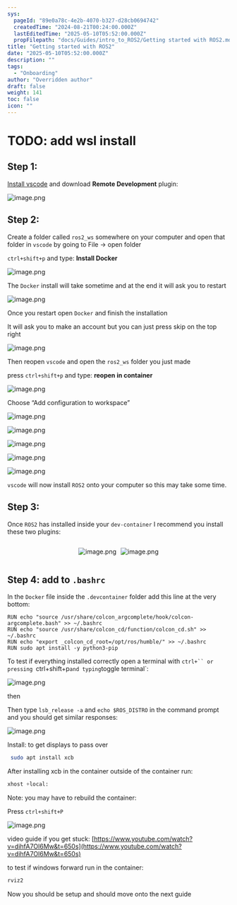 ```yaml
---
sys:
  pageId: "89e0a78c-4e2b-4070-b327-d28cb0694742"
  createdTime: "2024-08-21T00:24:00.000Z"
  lastEditedTime: "2025-05-10T05:52:00.000Z"
  propFilepath: "docs/Guides/intro_to_ROS2/Getting started with ROS2.md"
title: "Getting started with ROS2"
date: "2025-05-10T05:52:00.000Z"
description: ""
tags:
  - "Onboarding"
author: "Overridden author"
draft: false
weight: 141
toc: false
icon: ""
---
```


# TODO: add wsl install

## Step 1:

[Install vscode](https://code.visualstudio.com/download) and download **Remote Development** plugin:

![image.png](https://prod-files-secure.s3.us-west-2.amazonaws.com/d518164a-d88e-44d1-a4ee-3adb3bd8bce0/efb52993-1881-4a40-b95e-6f020334f022/image.png?X-Amz-Algorithm=AWS4-HMAC-SHA256&X-Amz-Content-Sha256=UNSIGNED-PAYLOAD&X-Amz-Credential=ASIAZI2LB466S2HO5PCZ%2F20250714%2Fus-west-2%2Fs3%2Faws4_request&X-Amz-Date=20250714T025330Z&X-Amz-Expires=3600&X-Amz-Security-Token=IQoJb3JpZ2luX2VjEAoaCXVzLXdlc3QtMiJGMEQCIGJMUgX33mk8dqy6rKf7eK5A%2FXV17nB9Nj3hhnJJCI5NAiA0yOqvcUHheuj6y7HDir8yaYRbIWPFw5%2FmUKdL1QU3Nir%2FAwgjEAAaDDYzNzQyMzE4MzgwNSIM0lqwiqNv63HqDWgMKtwDrgmqOHP3N42kU5fPKeiGB%2FqoidqwK1Tl953LG24HnPthvVpM4YSxggamHnIUWVZ9cVXtOhBNlRpSxYs4HzBh5M5BjmBDNZE1rkC0OEUCpBVYs%2BSPYtrBRE2jkO5MEhL6a7yBIOeKD37pLEirOQsytR%2BB3rc5oz2nKc%2BKffDDg4pS%2FZf3lxqryhvHdinOw4H%2FTK0PTi%2BlMc3Z28VxMeXE8s5FQO0073w4MbdkKqvxJ%2F%2Bhipq5QKX2AxfldgWn2h5TCjYX8JiGlTd7IzePNfZVxosuUG6WX09GYr1csNn%2B2wMiyZkBAu1uytNQGk28KXX81uS5Di9weqlkvK53wf08Dd6jusK332mNAwdpAmtMr5BZTzBTn5bvMXSqqebsKceMxjFGHx7E5qW08g11HKzEdGsK4MqpBEOkODeecPCd7DHn08UjnJJRQP4T21RFhaQrpUvmzfATPfeDb4Sl2gpFmioMTFWEvk5XOKGrrXFLL%2B0DkK5mFb5EYoc3L4SqNpPGkvOqmwPnGcCqc%2BA35lhUCJDTqMeXFsa54yxJbWo7ylUgVr1IbTJSvI2g5iSpp3gwjC1DglyL5kb3Oir1tpjILrn2Z%2FxqSHf5wj2Eb1%2FMtiNfy2w6C5sFiGoMdJQwm83RwwY6pgE5aWJKvdVufrCexM%2FD8KOg9DDcZPyN%2B68CLUrelM7ikimXx7RGLLQPlbahaX1IUXikASNBfUfcM2OmwhID7spb6HBs3idHaxDzmp%2Fn6ApO6yKR0K9JZ%2F77m4hz24T%2FqQjp%2BLf%2BbVnI0eO5EnFj4RfTEtrV9vw1WB4M%2FvsISID0x9574%2FLe5RhweEr3OVfQ65rsWxd3rxnZ9h8e8QgqOFcwU9D%2BhdDR&X-Amz-Signature=44a1ecf905eb86f7a8ebf7c300f3038fb6de210ee5cc135bf0fa5adf90081f75&X-Amz-SignedHeaders=host&x-amz-checksum-mode=ENABLED&x-id=GetObject)

## Step 2:

Create a folder called `ros2_ws` somewhere on your computer and open that folder in `vscode` by going to File → open folder 

`ctrl+shift+p` and type: **Install Docker**

![image.png](https://prod-files-secure.s3.us-west-2.amazonaws.com/d518164a-d88e-44d1-a4ee-3adb3bd8bce0/2269dc0e-1cd5-47ff-bceb-c04ad9b2eab0/image.png?X-Amz-Algorithm=AWS4-HMAC-SHA256&X-Amz-Content-Sha256=UNSIGNED-PAYLOAD&X-Amz-Credential=ASIAZI2LB466S2HO5PCZ%2F20250714%2Fus-west-2%2Fs3%2Faws4_request&X-Amz-Date=20250714T025330Z&X-Amz-Expires=3600&X-Amz-Security-Token=IQoJb3JpZ2luX2VjEAoaCXVzLXdlc3QtMiJGMEQCIGJMUgX33mk8dqy6rKf7eK5A%2FXV17nB9Nj3hhnJJCI5NAiA0yOqvcUHheuj6y7HDir8yaYRbIWPFw5%2FmUKdL1QU3Nir%2FAwgjEAAaDDYzNzQyMzE4MzgwNSIM0lqwiqNv63HqDWgMKtwDrgmqOHP3N42kU5fPKeiGB%2FqoidqwK1Tl953LG24HnPthvVpM4YSxggamHnIUWVZ9cVXtOhBNlRpSxYs4HzBh5M5BjmBDNZE1rkC0OEUCpBVYs%2BSPYtrBRE2jkO5MEhL6a7yBIOeKD37pLEirOQsytR%2BB3rc5oz2nKc%2BKffDDg4pS%2FZf3lxqryhvHdinOw4H%2FTK0PTi%2BlMc3Z28VxMeXE8s5FQO0073w4MbdkKqvxJ%2F%2Bhipq5QKX2AxfldgWn2h5TCjYX8JiGlTd7IzePNfZVxosuUG6WX09GYr1csNn%2B2wMiyZkBAu1uytNQGk28KXX81uS5Di9weqlkvK53wf08Dd6jusK332mNAwdpAmtMr5BZTzBTn5bvMXSqqebsKceMxjFGHx7E5qW08g11HKzEdGsK4MqpBEOkODeecPCd7DHn08UjnJJRQP4T21RFhaQrpUvmzfATPfeDb4Sl2gpFmioMTFWEvk5XOKGrrXFLL%2B0DkK5mFb5EYoc3L4SqNpPGkvOqmwPnGcCqc%2BA35lhUCJDTqMeXFsa54yxJbWo7ylUgVr1IbTJSvI2g5iSpp3gwjC1DglyL5kb3Oir1tpjILrn2Z%2FxqSHf5wj2Eb1%2FMtiNfy2w6C5sFiGoMdJQwm83RwwY6pgE5aWJKvdVufrCexM%2FD8KOg9DDcZPyN%2B68CLUrelM7ikimXx7RGLLQPlbahaX1IUXikASNBfUfcM2OmwhID7spb6HBs3idHaxDzmp%2Fn6ApO6yKR0K9JZ%2F77m4hz24T%2FqQjp%2BLf%2BbVnI0eO5EnFj4RfTEtrV9vw1WB4M%2FvsISID0x9574%2FLe5RhweEr3OVfQ65rsWxd3rxnZ9h8e8QgqOFcwU9D%2BhdDR&X-Amz-Signature=06594ff21e42b28e9aba08797ce8d2c81f671274bcff4250a0a4d2f1c3086c36&X-Amz-SignedHeaders=host&x-amz-checksum-mode=ENABLED&x-id=GetObject)

The `Docker` install will take sometime and at the end it will ask you to restart

![image.png](https://prod-files-secure.s3.us-west-2.amazonaws.com/d518164a-d88e-44d1-a4ee-3adb3bd8bce0/ed233f78-be33-4b1f-b89c-9c346c0e961e/image.png?X-Amz-Algorithm=AWS4-HMAC-SHA256&X-Amz-Content-Sha256=UNSIGNED-PAYLOAD&X-Amz-Credential=ASIAZI2LB466S2HO5PCZ%2F20250714%2Fus-west-2%2Fs3%2Faws4_request&X-Amz-Date=20250714T025330Z&X-Amz-Expires=3600&X-Amz-Security-Token=IQoJb3JpZ2luX2VjEAoaCXVzLXdlc3QtMiJGMEQCIGJMUgX33mk8dqy6rKf7eK5A%2FXV17nB9Nj3hhnJJCI5NAiA0yOqvcUHheuj6y7HDir8yaYRbIWPFw5%2FmUKdL1QU3Nir%2FAwgjEAAaDDYzNzQyMzE4MzgwNSIM0lqwiqNv63HqDWgMKtwDrgmqOHP3N42kU5fPKeiGB%2FqoidqwK1Tl953LG24HnPthvVpM4YSxggamHnIUWVZ9cVXtOhBNlRpSxYs4HzBh5M5BjmBDNZE1rkC0OEUCpBVYs%2BSPYtrBRE2jkO5MEhL6a7yBIOeKD37pLEirOQsytR%2BB3rc5oz2nKc%2BKffDDg4pS%2FZf3lxqryhvHdinOw4H%2FTK0PTi%2BlMc3Z28VxMeXE8s5FQO0073w4MbdkKqvxJ%2F%2Bhipq5QKX2AxfldgWn2h5TCjYX8JiGlTd7IzePNfZVxosuUG6WX09GYr1csNn%2B2wMiyZkBAu1uytNQGk28KXX81uS5Di9weqlkvK53wf08Dd6jusK332mNAwdpAmtMr5BZTzBTn5bvMXSqqebsKceMxjFGHx7E5qW08g11HKzEdGsK4MqpBEOkODeecPCd7DHn08UjnJJRQP4T21RFhaQrpUvmzfATPfeDb4Sl2gpFmioMTFWEvk5XOKGrrXFLL%2B0DkK5mFb5EYoc3L4SqNpPGkvOqmwPnGcCqc%2BA35lhUCJDTqMeXFsa54yxJbWo7ylUgVr1IbTJSvI2g5iSpp3gwjC1DglyL5kb3Oir1tpjILrn2Z%2FxqSHf5wj2Eb1%2FMtiNfy2w6C5sFiGoMdJQwm83RwwY6pgE5aWJKvdVufrCexM%2FD8KOg9DDcZPyN%2B68CLUrelM7ikimXx7RGLLQPlbahaX1IUXikASNBfUfcM2OmwhID7spb6HBs3idHaxDzmp%2Fn6ApO6yKR0K9JZ%2F77m4hz24T%2FqQjp%2BLf%2BbVnI0eO5EnFj4RfTEtrV9vw1WB4M%2FvsISID0x9574%2FLe5RhweEr3OVfQ65rsWxd3rxnZ9h8e8QgqOFcwU9D%2BhdDR&X-Amz-Signature=5bc051efcc48c3bde0526461af058340f3db8831e488c2407514d90b043a9450&X-Amz-SignedHeaders=host&x-amz-checksum-mode=ENABLED&x-id=GetObject)

Once you restart open `Docker` and finish the installation

It will ask you to make an account but you can just press skip on the top right

![image.png](https://prod-files-secure.s3.us-west-2.amazonaws.com/d518164a-d88e-44d1-a4ee-3adb3bd8bce0/21010ad9-1659-4fd9-9f59-9932a09b2a3d/image.png?X-Amz-Algorithm=AWS4-HMAC-SHA256&X-Amz-Content-Sha256=UNSIGNED-PAYLOAD&X-Amz-Credential=ASIAZI2LB466S2HO5PCZ%2F20250714%2Fus-west-2%2Fs3%2Faws4_request&X-Amz-Date=20250714T025330Z&X-Amz-Expires=3600&X-Amz-Security-Token=IQoJb3JpZ2luX2VjEAoaCXVzLXdlc3QtMiJGMEQCIGJMUgX33mk8dqy6rKf7eK5A%2FXV17nB9Nj3hhnJJCI5NAiA0yOqvcUHheuj6y7HDir8yaYRbIWPFw5%2FmUKdL1QU3Nir%2FAwgjEAAaDDYzNzQyMzE4MzgwNSIM0lqwiqNv63HqDWgMKtwDrgmqOHP3N42kU5fPKeiGB%2FqoidqwK1Tl953LG24HnPthvVpM4YSxggamHnIUWVZ9cVXtOhBNlRpSxYs4HzBh5M5BjmBDNZE1rkC0OEUCpBVYs%2BSPYtrBRE2jkO5MEhL6a7yBIOeKD37pLEirOQsytR%2BB3rc5oz2nKc%2BKffDDg4pS%2FZf3lxqryhvHdinOw4H%2FTK0PTi%2BlMc3Z28VxMeXE8s5FQO0073w4MbdkKqvxJ%2F%2Bhipq5QKX2AxfldgWn2h5TCjYX8JiGlTd7IzePNfZVxosuUG6WX09GYr1csNn%2B2wMiyZkBAu1uytNQGk28KXX81uS5Di9weqlkvK53wf08Dd6jusK332mNAwdpAmtMr5BZTzBTn5bvMXSqqebsKceMxjFGHx7E5qW08g11HKzEdGsK4MqpBEOkODeecPCd7DHn08UjnJJRQP4T21RFhaQrpUvmzfATPfeDb4Sl2gpFmioMTFWEvk5XOKGrrXFLL%2B0DkK5mFb5EYoc3L4SqNpPGkvOqmwPnGcCqc%2BA35lhUCJDTqMeXFsa54yxJbWo7ylUgVr1IbTJSvI2g5iSpp3gwjC1DglyL5kb3Oir1tpjILrn2Z%2FxqSHf5wj2Eb1%2FMtiNfy2w6C5sFiGoMdJQwm83RwwY6pgE5aWJKvdVufrCexM%2FD8KOg9DDcZPyN%2B68CLUrelM7ikimXx7RGLLQPlbahaX1IUXikASNBfUfcM2OmwhID7spb6HBs3idHaxDzmp%2Fn6ApO6yKR0K9JZ%2F77m4hz24T%2FqQjp%2BLf%2BbVnI0eO5EnFj4RfTEtrV9vw1WB4M%2FvsISID0x9574%2FLe5RhweEr3OVfQ65rsWxd3rxnZ9h8e8QgqOFcwU9D%2BhdDR&X-Amz-Signature=7859f262033e7acb76e4c9d5586e28e9664f05b52b11f709011c32094226846b&X-Amz-SignedHeaders=host&x-amz-checksum-mode=ENABLED&x-id=GetObject)

Then reopen `vscode` and open the `ros2_ws` folder you just made

press `ctrl+shift+p` and type: **reopen in container**

![image.png](https://prod-files-secure.s3.us-west-2.amazonaws.com/d518164a-d88e-44d1-a4ee-3adb3bd8bce0/4e93b8c2-41ad-488c-8095-c74205196118/image.png?X-Amz-Algorithm=AWS4-HMAC-SHA256&X-Amz-Content-Sha256=UNSIGNED-PAYLOAD&X-Amz-Credential=ASIAZI2LB466S2HO5PCZ%2F20250714%2Fus-west-2%2Fs3%2Faws4_request&X-Amz-Date=20250714T025330Z&X-Amz-Expires=3600&X-Amz-Security-Token=IQoJb3JpZ2luX2VjEAoaCXVzLXdlc3QtMiJGMEQCIGJMUgX33mk8dqy6rKf7eK5A%2FXV17nB9Nj3hhnJJCI5NAiA0yOqvcUHheuj6y7HDir8yaYRbIWPFw5%2FmUKdL1QU3Nir%2FAwgjEAAaDDYzNzQyMzE4MzgwNSIM0lqwiqNv63HqDWgMKtwDrgmqOHP3N42kU5fPKeiGB%2FqoidqwK1Tl953LG24HnPthvVpM4YSxggamHnIUWVZ9cVXtOhBNlRpSxYs4HzBh5M5BjmBDNZE1rkC0OEUCpBVYs%2BSPYtrBRE2jkO5MEhL6a7yBIOeKD37pLEirOQsytR%2BB3rc5oz2nKc%2BKffDDg4pS%2FZf3lxqryhvHdinOw4H%2FTK0PTi%2BlMc3Z28VxMeXE8s5FQO0073w4MbdkKqvxJ%2F%2Bhipq5QKX2AxfldgWn2h5TCjYX8JiGlTd7IzePNfZVxosuUG6WX09GYr1csNn%2B2wMiyZkBAu1uytNQGk28KXX81uS5Di9weqlkvK53wf08Dd6jusK332mNAwdpAmtMr5BZTzBTn5bvMXSqqebsKceMxjFGHx7E5qW08g11HKzEdGsK4MqpBEOkODeecPCd7DHn08UjnJJRQP4T21RFhaQrpUvmzfATPfeDb4Sl2gpFmioMTFWEvk5XOKGrrXFLL%2B0DkK5mFb5EYoc3L4SqNpPGkvOqmwPnGcCqc%2BA35lhUCJDTqMeXFsa54yxJbWo7ylUgVr1IbTJSvI2g5iSpp3gwjC1DglyL5kb3Oir1tpjILrn2Z%2FxqSHf5wj2Eb1%2FMtiNfy2w6C5sFiGoMdJQwm83RwwY6pgE5aWJKvdVufrCexM%2FD8KOg9DDcZPyN%2B68CLUrelM7ikimXx7RGLLQPlbahaX1IUXikASNBfUfcM2OmwhID7spb6HBs3idHaxDzmp%2Fn6ApO6yKR0K9JZ%2F77m4hz24T%2FqQjp%2BLf%2BbVnI0eO5EnFj4RfTEtrV9vw1WB4M%2FvsISID0x9574%2FLe5RhweEr3OVfQ65rsWxd3rxnZ9h8e8QgqOFcwU9D%2BhdDR&X-Amz-Signature=ce8490183369d19cd797353fcb2e22f01e20d9b227dee90fc085a5f0d80be06f&X-Amz-SignedHeaders=host&x-amz-checksum-mode=ENABLED&x-id=GetObject)

Choose “Add configuration to workspace”

![image.png](https://prod-files-secure.s3.us-west-2.amazonaws.com/d518164a-d88e-44d1-a4ee-3adb3bd8bce0/9560b282-5060-4989-ba37-97e7b2c22476/image.png?X-Amz-Algorithm=AWS4-HMAC-SHA256&X-Amz-Content-Sha256=UNSIGNED-PAYLOAD&X-Amz-Credential=ASIAZI2LB466S2HO5PCZ%2F20250714%2Fus-west-2%2Fs3%2Faws4_request&X-Amz-Date=20250714T025330Z&X-Amz-Expires=3600&X-Amz-Security-Token=IQoJb3JpZ2luX2VjEAoaCXVzLXdlc3QtMiJGMEQCIGJMUgX33mk8dqy6rKf7eK5A%2FXV17nB9Nj3hhnJJCI5NAiA0yOqvcUHheuj6y7HDir8yaYRbIWPFw5%2FmUKdL1QU3Nir%2FAwgjEAAaDDYzNzQyMzE4MzgwNSIM0lqwiqNv63HqDWgMKtwDrgmqOHP3N42kU5fPKeiGB%2FqoidqwK1Tl953LG24HnPthvVpM4YSxggamHnIUWVZ9cVXtOhBNlRpSxYs4HzBh5M5BjmBDNZE1rkC0OEUCpBVYs%2BSPYtrBRE2jkO5MEhL6a7yBIOeKD37pLEirOQsytR%2BB3rc5oz2nKc%2BKffDDg4pS%2FZf3lxqryhvHdinOw4H%2FTK0PTi%2BlMc3Z28VxMeXE8s5FQO0073w4MbdkKqvxJ%2F%2Bhipq5QKX2AxfldgWn2h5TCjYX8JiGlTd7IzePNfZVxosuUG6WX09GYr1csNn%2B2wMiyZkBAu1uytNQGk28KXX81uS5Di9weqlkvK53wf08Dd6jusK332mNAwdpAmtMr5BZTzBTn5bvMXSqqebsKceMxjFGHx7E5qW08g11HKzEdGsK4MqpBEOkODeecPCd7DHn08UjnJJRQP4T21RFhaQrpUvmzfATPfeDb4Sl2gpFmioMTFWEvk5XOKGrrXFLL%2B0DkK5mFb5EYoc3L4SqNpPGkvOqmwPnGcCqc%2BA35lhUCJDTqMeXFsa54yxJbWo7ylUgVr1IbTJSvI2g5iSpp3gwjC1DglyL5kb3Oir1tpjILrn2Z%2FxqSHf5wj2Eb1%2FMtiNfy2w6C5sFiGoMdJQwm83RwwY6pgE5aWJKvdVufrCexM%2FD8KOg9DDcZPyN%2B68CLUrelM7ikimXx7RGLLQPlbahaX1IUXikASNBfUfcM2OmwhID7spb6HBs3idHaxDzmp%2Fn6ApO6yKR0K9JZ%2F77m4hz24T%2FqQjp%2BLf%2BbVnI0eO5EnFj4RfTEtrV9vw1WB4M%2FvsISID0x9574%2FLe5RhweEr3OVfQ65rsWxd3rxnZ9h8e8QgqOFcwU9D%2BhdDR&X-Amz-Signature=f4c0d5beba9b46723c8e97433ad2c740f0e1fcfaa3663f20270509a6bce97e9a&X-Amz-SignedHeaders=host&x-amz-checksum-mode=ENABLED&x-id=GetObject)

![image.png](https://prod-files-secure.s3.us-west-2.amazonaws.com/d518164a-d88e-44d1-a4ee-3adb3bd8bce0/2ee63f81-886b-48e8-a553-dc6e5eac99e4/image.png?X-Amz-Algorithm=AWS4-HMAC-SHA256&X-Amz-Content-Sha256=UNSIGNED-PAYLOAD&X-Amz-Credential=ASIAZI2LB466S2HO5PCZ%2F20250714%2Fus-west-2%2Fs3%2Faws4_request&X-Amz-Date=20250714T025330Z&X-Amz-Expires=3600&X-Amz-Security-Token=IQoJb3JpZ2luX2VjEAoaCXVzLXdlc3QtMiJGMEQCIGJMUgX33mk8dqy6rKf7eK5A%2FXV17nB9Nj3hhnJJCI5NAiA0yOqvcUHheuj6y7HDir8yaYRbIWPFw5%2FmUKdL1QU3Nir%2FAwgjEAAaDDYzNzQyMzE4MzgwNSIM0lqwiqNv63HqDWgMKtwDrgmqOHP3N42kU5fPKeiGB%2FqoidqwK1Tl953LG24HnPthvVpM4YSxggamHnIUWVZ9cVXtOhBNlRpSxYs4HzBh5M5BjmBDNZE1rkC0OEUCpBVYs%2BSPYtrBRE2jkO5MEhL6a7yBIOeKD37pLEirOQsytR%2BB3rc5oz2nKc%2BKffDDg4pS%2FZf3lxqryhvHdinOw4H%2FTK0PTi%2BlMc3Z28VxMeXE8s5FQO0073w4MbdkKqvxJ%2F%2Bhipq5QKX2AxfldgWn2h5TCjYX8JiGlTd7IzePNfZVxosuUG6WX09GYr1csNn%2B2wMiyZkBAu1uytNQGk28KXX81uS5Di9weqlkvK53wf08Dd6jusK332mNAwdpAmtMr5BZTzBTn5bvMXSqqebsKceMxjFGHx7E5qW08g11HKzEdGsK4MqpBEOkODeecPCd7DHn08UjnJJRQP4T21RFhaQrpUvmzfATPfeDb4Sl2gpFmioMTFWEvk5XOKGrrXFLL%2B0DkK5mFb5EYoc3L4SqNpPGkvOqmwPnGcCqc%2BA35lhUCJDTqMeXFsa54yxJbWo7ylUgVr1IbTJSvI2g5iSpp3gwjC1DglyL5kb3Oir1tpjILrn2Z%2FxqSHf5wj2Eb1%2FMtiNfy2w6C5sFiGoMdJQwm83RwwY6pgE5aWJKvdVufrCexM%2FD8KOg9DDcZPyN%2B68CLUrelM7ikimXx7RGLLQPlbahaX1IUXikASNBfUfcM2OmwhID7spb6HBs3idHaxDzmp%2Fn6ApO6yKR0K9JZ%2F77m4hz24T%2FqQjp%2BLf%2BbVnI0eO5EnFj4RfTEtrV9vw1WB4M%2FvsISID0x9574%2FLe5RhweEr3OVfQ65rsWxd3rxnZ9h8e8QgqOFcwU9D%2BhdDR&X-Amz-Signature=b69164b61c6c1a168df2d1fa14d0242b095467fe9c0a4b1ade805bc70b4699c0&X-Amz-SignedHeaders=host&x-amz-checksum-mode=ENABLED&x-id=GetObject)

![image.png](https://prod-files-secure.s3.us-west-2.amazonaws.com/d518164a-d88e-44d1-a4ee-3adb3bd8bce0/ae1580b2-b048-407e-aed9-b584224a7a04/image.png?X-Amz-Algorithm=AWS4-HMAC-SHA256&X-Amz-Content-Sha256=UNSIGNED-PAYLOAD&X-Amz-Credential=ASIAZI2LB466S2HO5PCZ%2F20250714%2Fus-west-2%2Fs3%2Faws4_request&X-Amz-Date=20250714T025330Z&X-Amz-Expires=3600&X-Amz-Security-Token=IQoJb3JpZ2luX2VjEAoaCXVzLXdlc3QtMiJGMEQCIGJMUgX33mk8dqy6rKf7eK5A%2FXV17nB9Nj3hhnJJCI5NAiA0yOqvcUHheuj6y7HDir8yaYRbIWPFw5%2FmUKdL1QU3Nir%2FAwgjEAAaDDYzNzQyMzE4MzgwNSIM0lqwiqNv63HqDWgMKtwDrgmqOHP3N42kU5fPKeiGB%2FqoidqwK1Tl953LG24HnPthvVpM4YSxggamHnIUWVZ9cVXtOhBNlRpSxYs4HzBh5M5BjmBDNZE1rkC0OEUCpBVYs%2BSPYtrBRE2jkO5MEhL6a7yBIOeKD37pLEirOQsytR%2BB3rc5oz2nKc%2BKffDDg4pS%2FZf3lxqryhvHdinOw4H%2FTK0PTi%2BlMc3Z28VxMeXE8s5FQO0073w4MbdkKqvxJ%2F%2Bhipq5QKX2AxfldgWn2h5TCjYX8JiGlTd7IzePNfZVxosuUG6WX09GYr1csNn%2B2wMiyZkBAu1uytNQGk28KXX81uS5Di9weqlkvK53wf08Dd6jusK332mNAwdpAmtMr5BZTzBTn5bvMXSqqebsKceMxjFGHx7E5qW08g11HKzEdGsK4MqpBEOkODeecPCd7DHn08UjnJJRQP4T21RFhaQrpUvmzfATPfeDb4Sl2gpFmioMTFWEvk5XOKGrrXFLL%2B0DkK5mFb5EYoc3L4SqNpPGkvOqmwPnGcCqc%2BA35lhUCJDTqMeXFsa54yxJbWo7ylUgVr1IbTJSvI2g5iSpp3gwjC1DglyL5kb3Oir1tpjILrn2Z%2FxqSHf5wj2Eb1%2FMtiNfy2w6C5sFiGoMdJQwm83RwwY6pgE5aWJKvdVufrCexM%2FD8KOg9DDcZPyN%2B68CLUrelM7ikimXx7RGLLQPlbahaX1IUXikASNBfUfcM2OmwhID7spb6HBs3idHaxDzmp%2Fn6ApO6yKR0K9JZ%2F77m4hz24T%2FqQjp%2BLf%2BbVnI0eO5EnFj4RfTEtrV9vw1WB4M%2FvsISID0x9574%2FLe5RhweEr3OVfQ65rsWxd3rxnZ9h8e8QgqOFcwU9D%2BhdDR&X-Amz-Signature=4b05a1173c39b22d383ff9cd532290967ae9711a54602ee90bb1835937b208d7&X-Amz-SignedHeaders=host&x-amz-checksum-mode=ENABLED&x-id=GetObject)

![image.png](https://prod-files-secure.s3.us-west-2.amazonaws.com/d518164a-d88e-44d1-a4ee-3adb3bd8bce0/53255b28-f75e-430f-b9e3-c0ac8577e42b/image.png?X-Amz-Algorithm=AWS4-HMAC-SHA256&X-Amz-Content-Sha256=UNSIGNED-PAYLOAD&X-Amz-Credential=ASIAZI2LB466S2HO5PCZ%2F20250714%2Fus-west-2%2Fs3%2Faws4_request&X-Amz-Date=20250714T025330Z&X-Amz-Expires=3600&X-Amz-Security-Token=IQoJb3JpZ2luX2VjEAoaCXVzLXdlc3QtMiJGMEQCIGJMUgX33mk8dqy6rKf7eK5A%2FXV17nB9Nj3hhnJJCI5NAiA0yOqvcUHheuj6y7HDir8yaYRbIWPFw5%2FmUKdL1QU3Nir%2FAwgjEAAaDDYzNzQyMzE4MzgwNSIM0lqwiqNv63HqDWgMKtwDrgmqOHP3N42kU5fPKeiGB%2FqoidqwK1Tl953LG24HnPthvVpM4YSxggamHnIUWVZ9cVXtOhBNlRpSxYs4HzBh5M5BjmBDNZE1rkC0OEUCpBVYs%2BSPYtrBRE2jkO5MEhL6a7yBIOeKD37pLEirOQsytR%2BB3rc5oz2nKc%2BKffDDg4pS%2FZf3lxqryhvHdinOw4H%2FTK0PTi%2BlMc3Z28VxMeXE8s5FQO0073w4MbdkKqvxJ%2F%2Bhipq5QKX2AxfldgWn2h5TCjYX8JiGlTd7IzePNfZVxosuUG6WX09GYr1csNn%2B2wMiyZkBAu1uytNQGk28KXX81uS5Di9weqlkvK53wf08Dd6jusK332mNAwdpAmtMr5BZTzBTn5bvMXSqqebsKceMxjFGHx7E5qW08g11HKzEdGsK4MqpBEOkODeecPCd7DHn08UjnJJRQP4T21RFhaQrpUvmzfATPfeDb4Sl2gpFmioMTFWEvk5XOKGrrXFLL%2B0DkK5mFb5EYoc3L4SqNpPGkvOqmwPnGcCqc%2BA35lhUCJDTqMeXFsa54yxJbWo7ylUgVr1IbTJSvI2g5iSpp3gwjC1DglyL5kb3Oir1tpjILrn2Z%2FxqSHf5wj2Eb1%2FMtiNfy2w6C5sFiGoMdJQwm83RwwY6pgE5aWJKvdVufrCexM%2FD8KOg9DDcZPyN%2B68CLUrelM7ikimXx7RGLLQPlbahaX1IUXikASNBfUfcM2OmwhID7spb6HBs3idHaxDzmp%2Fn6ApO6yKR0K9JZ%2F77m4hz24T%2FqQjp%2BLf%2BbVnI0eO5EnFj4RfTEtrV9vw1WB4M%2FvsISID0x9574%2FLe5RhweEr3OVfQ65rsWxd3rxnZ9h8e8QgqOFcwU9D%2BhdDR&X-Amz-Signature=01d3f9b75a59687e2298e4de02956c8115f73c534679cb5b232e7521655f122a&X-Amz-SignedHeaders=host&x-amz-checksum-mode=ENABLED&x-id=GetObject)

![image.png](https://prod-files-secure.s3.us-west-2.amazonaws.com/d518164a-d88e-44d1-a4ee-3adb3bd8bce0/7c562767-5af9-4ffb-97d1-327bcdf4ee00/image.png?X-Amz-Algorithm=AWS4-HMAC-SHA256&X-Amz-Content-Sha256=UNSIGNED-PAYLOAD&X-Amz-Credential=ASIAZI2LB466S2HO5PCZ%2F20250714%2Fus-west-2%2Fs3%2Faws4_request&X-Amz-Date=20250714T025330Z&X-Amz-Expires=3600&X-Amz-Security-Token=IQoJb3JpZ2luX2VjEAoaCXVzLXdlc3QtMiJGMEQCIGJMUgX33mk8dqy6rKf7eK5A%2FXV17nB9Nj3hhnJJCI5NAiA0yOqvcUHheuj6y7HDir8yaYRbIWPFw5%2FmUKdL1QU3Nir%2FAwgjEAAaDDYzNzQyMzE4MzgwNSIM0lqwiqNv63HqDWgMKtwDrgmqOHP3N42kU5fPKeiGB%2FqoidqwK1Tl953LG24HnPthvVpM4YSxggamHnIUWVZ9cVXtOhBNlRpSxYs4HzBh5M5BjmBDNZE1rkC0OEUCpBVYs%2BSPYtrBRE2jkO5MEhL6a7yBIOeKD37pLEirOQsytR%2BB3rc5oz2nKc%2BKffDDg4pS%2FZf3lxqryhvHdinOw4H%2FTK0PTi%2BlMc3Z28VxMeXE8s5FQO0073w4MbdkKqvxJ%2F%2Bhipq5QKX2AxfldgWn2h5TCjYX8JiGlTd7IzePNfZVxosuUG6WX09GYr1csNn%2B2wMiyZkBAu1uytNQGk28KXX81uS5Di9weqlkvK53wf08Dd6jusK332mNAwdpAmtMr5BZTzBTn5bvMXSqqebsKceMxjFGHx7E5qW08g11HKzEdGsK4MqpBEOkODeecPCd7DHn08UjnJJRQP4T21RFhaQrpUvmzfATPfeDb4Sl2gpFmioMTFWEvk5XOKGrrXFLL%2B0DkK5mFb5EYoc3L4SqNpPGkvOqmwPnGcCqc%2BA35lhUCJDTqMeXFsa54yxJbWo7ylUgVr1IbTJSvI2g5iSpp3gwjC1DglyL5kb3Oir1tpjILrn2Z%2FxqSHf5wj2Eb1%2FMtiNfy2w6C5sFiGoMdJQwm83RwwY6pgE5aWJKvdVufrCexM%2FD8KOg9DDcZPyN%2B68CLUrelM7ikimXx7RGLLQPlbahaX1IUXikASNBfUfcM2OmwhID7spb6HBs3idHaxDzmp%2Fn6ApO6yKR0K9JZ%2F77m4hz24T%2FqQjp%2BLf%2BbVnI0eO5EnFj4RfTEtrV9vw1WB4M%2FvsISID0x9574%2FLe5RhweEr3OVfQ65rsWxd3rxnZ9h8e8QgqOFcwU9D%2BhdDR&X-Amz-Signature=8195326c8459262f8a901c9e9f81bd4f73476fed04cbc93c52827df7ec9ffac2&X-Amz-SignedHeaders=host&x-amz-checksum-mode=ENABLED&x-id=GetObject)

`vscode` will now install `ROS2` onto your computer so this may take some time.

## Step 3:

Once `ROS2` has installed inside your `dev-container` I recommend you install these two plugins:

<div style="display: flex;flex-direction: row; column-gap:10px; max-width: 630px;justify-content: center;">
<div>

![image.png](https://prod-files-secure.s3.us-west-2.amazonaws.com/d518164a-d88e-44d1-a4ee-3adb3bd8bce0/3fc3d550-5a54-4ba1-ba6b-faa01cdb7369/image.png?X-Amz-Algorithm=AWS4-HMAC-SHA256&X-Amz-Content-Sha256=UNSIGNED-PAYLOAD&X-Amz-Credential=ASIAZI2LB4664COOL4XG%2F20250714%2Fus-west-2%2Fs3%2Faws4_request&X-Amz-Date=20250714T025332Z&X-Amz-Expires=3600&X-Amz-Security-Token=IQoJb3JpZ2luX2VjEAoaCXVzLXdlc3QtMiJHMEUCIQC3EA86AcunJFgvwdxSWJwzEH4Bw2Thtd5U3HrQio8i8QIgU9uUxtZgXpIA3P1cTO5Op8pIhaCvAG%2FdqkVwQ6nLdcUq%2FwMIIxAAGgw2Mzc0MjMxODM4MDUiDAKDz6z9OsZaGGQaYSrcAxzSVJPsdp2gnbR%2Bfnt%2Fx1Vcso8DZD1zebXtp3j%2FWu6vjfcoPgEQjBVWIXuigXJUSt1tv9%2BVeCyOH1HwMoDWdXm7sfpO0b5WIsjGgfIHVF%2FOcwnq9JOvztqMZvV3ZvTZnk%2FE1P6S7rk1AcxTieWnrelAxt8tto%2FJtq%2FEdcWMYLf%2FC%2FgteUNOCjIoj99sC9hLhekCWOMdwVIwo4uUXA0iozVzavOmDwydzfWNvDcfHHSS1aMgjYCMam4Y%2B%2BxiUBaHAYz96R1KOYcmipheU0i4AphA5776OgcEZXdgWql4NAbh6eis9vYEBfXpuBKfp1xGgkeDc9A3LIS3nyEC9vIGnxItqUuyG7TlRQNhkCexsxgxxv8iC3Pn6mKqGRBg7ZqoEq%2BF4FwIv4kH1cszQSqhLsmhM8WtJ7gaJEg4bMGrzUgqy3Tku9E%2BGy5HdVHPnjBncatctEF4QR9vW4oZLBJQHwax%2FTk1pBx96j6QIA3V3d21YppwDLU2ZCnXGIJ4NFz9iMpQ4CJlwRa92iGhITyJHzf%2BYB%2BlpQSdiatDCR7CZ%2B6GLEdF38a2pMDZP41Ucz01885%2F9lWCtr4flV8QdtC6vNB1PEmQfJfiITeWcYZbLl5KR%2BPHv2nvFF3iwTQ6MLzL0cMGOqUBTRtg1CgVm8L9BjFhYgghqpmfnYxI8OETzShE%2FUvgonS2L0sAUFVl54NtSVBeXK3%2BhdQ0HULFIY2MDNZtTdUOa9uNPrdm4EerFPkU9H%2FvYDD0vAssfOF9RhMhEd%2B2sGwJm9niIg%2BFZBNI5aFO26gfS9KjFaDff6W886z%2BCztH78X0NXFRxQoscM6ty1bbYJLosmI%2F%2B%2BN6ghTg9RKWyxvLmdxeBOL3&X-Amz-Signature=70b7c3413adcedb9cbfbbfe13e23a9af322ede906a146bd0dc2821e19ac05010&X-Amz-SignedHeaders=host&x-amz-checksum-mode=ENABLED&x-id=GetObject)

</div>
<div>

![image.png](https://prod-files-secure.s3.us-west-2.amazonaws.com/d518164a-d88e-44d1-a4ee-3adb3bd8bce0/d994cc66-13c2-4093-a5a3-f84cf4601a82/image.png?X-Amz-Algorithm=AWS4-HMAC-SHA256&X-Amz-Content-Sha256=UNSIGNED-PAYLOAD&X-Amz-Credential=ASIAZI2LB46645GGPIEZ%2F20250714%2Fus-west-2%2Fs3%2Faws4_request&X-Amz-Date=20250714T025334Z&X-Amz-Expires=3600&X-Amz-Security-Token=IQoJb3JpZ2luX2VjEAoaCXVzLXdlc3QtMiJGMEQCIBwhJN5MgSawhQlSND3PyZOM7cHuinwPQQAdepyAq7plAiAhwTYdHMAAyHO%2B3HVqHXlzc6q3Xu9smd1dIzl0NPTQzyr%2FAwgjEAAaDDYzNzQyMzE4MzgwNSIMxMJRs5m2oBp59TqYKtwDutx2s5NF4U4Ie5yC%2BLqPCfm6UVF%2B%2B%2BQYjmG7XfMoCRuYDxGwoy2RRJQInjUBY46AvmQmIyDFnW7RvKeJp5t0k24T81wJyBstaptcN8YphUNtEDZWiBYEmihqIaSeh2S2OR5xw7qONBdxa%2BeM%2BeTp0PLSQLGFay%2FgO4aM2OLcuSzNDrpST6Mz1L1req8KdfHJXmo88iiGI%2BVPPCNXVjF7ZXIUB6NIJjbjyq6UFgRF70n9cGnGsrRFhQ4EvLT5qtsgWc1NJ647xTIM5YOflMtThh6KWkCJiizK%2BSA1iDjQ2swub9shXfKQf%2BN5dKe07xzdobpUWrcOYr15HIcG%2BrK%2BsfqSyMBUeUnhKQtBRpc8KqoC3V9eCyqngBBxoraIxVZa7AyQTbJxztmw7QeNe2DknpEiLbI2XvjxJ5WNEpCoSNZmvu6QDk5Ae6MzhwAfjwIT3qRwmNJKI8I1RmrRXlPg9TvcfQ7UcCwe8yTUdFx8qP9FCUy2feK7NkvAAYF6x1ezITLJsxq%2FAEdCu5EOoLSl7gr%2B%2BkyQ6vPXcG42zkKuPU8AEwpmGcSWagrS8K0POo7s04tXyoDp8Af4yIVw8uugDDZZHBoognjEzOA5H%2FBe4bf1jHT5q1bYF2FhUh4wuszRwwY6pgHMhKIYCo9CQW4yWime7ZRwH28b3VrMXAassrR3i%2BB7NR6aeFbysags0wDWHXyiS4%2BAcg%2BC5GjenBZ5u3%2B7e6Lp%2BZGlOVrdqCE0k%2BhufBJvrNcRrAfSiHglSOijqgD9u7s3TvYQ8%2BzOQgGjZ%2B2ywCpMEROZQOAJ2hc%2FPwBGkX7eDvbxqewZrKDhts%2BPRlmaXusku3mg5xKEdl%2FwoPvjiT0Hg65to%2FIN&X-Amz-Signature=fb9d6d64631504d711de71d991c140c1d061ff6795b7bad3ea7336881dab6d75&X-Amz-SignedHeaders=host&x-amz-checksum-mode=ENABLED&x-id=GetObject)

</div>
</div>

## Step 4: add to `.bashrc`

In the `Docker` file inside the `.devcontainer` folder add this line at the very bottom: 

```docker
RUN echo "source /usr/share/colcon_argcomplete/hook/colcon-argcomplete.bash" >> ~/.bashrc
RUN echo "source /usr/share/colcon_cd/function/colcon_cd.sh" >> ~/.bashrc
RUN echo "export _colcon_cd_root=/opt/ros/humble/" >> ~/.bashrc
RUN sudo apt install -y python3-pip 
```

To test if everything installed correctly open a terminal with `ctrl+`` or pressing `ctrl+shift+p` and typing `toggle terminal`:

![image.png](https://prod-files-secure.s3.us-west-2.amazonaws.com/d518164a-d88e-44d1-a4ee-3adb3bd8bce0/6a4943d8-b04e-4c02-9a58-775f3384d1a5/image.png?X-Amz-Algorithm=AWS4-HMAC-SHA256&X-Amz-Content-Sha256=UNSIGNED-PAYLOAD&X-Amz-Credential=ASIAZI2LB466S2HO5PCZ%2F20250714%2Fus-west-2%2Fs3%2Faws4_request&X-Amz-Date=20250714T025331Z&X-Amz-Expires=3600&X-Amz-Security-Token=IQoJb3JpZ2luX2VjEAoaCXVzLXdlc3QtMiJGMEQCIGJMUgX33mk8dqy6rKf7eK5A%2FXV17nB9Nj3hhnJJCI5NAiA0yOqvcUHheuj6y7HDir8yaYRbIWPFw5%2FmUKdL1QU3Nir%2FAwgjEAAaDDYzNzQyMzE4MzgwNSIM0lqwiqNv63HqDWgMKtwDrgmqOHP3N42kU5fPKeiGB%2FqoidqwK1Tl953LG24HnPthvVpM4YSxggamHnIUWVZ9cVXtOhBNlRpSxYs4HzBh5M5BjmBDNZE1rkC0OEUCpBVYs%2BSPYtrBRE2jkO5MEhL6a7yBIOeKD37pLEirOQsytR%2BB3rc5oz2nKc%2BKffDDg4pS%2FZf3lxqryhvHdinOw4H%2FTK0PTi%2BlMc3Z28VxMeXE8s5FQO0073w4MbdkKqvxJ%2F%2Bhipq5QKX2AxfldgWn2h5TCjYX8JiGlTd7IzePNfZVxosuUG6WX09GYr1csNn%2B2wMiyZkBAu1uytNQGk28KXX81uS5Di9weqlkvK53wf08Dd6jusK332mNAwdpAmtMr5BZTzBTn5bvMXSqqebsKceMxjFGHx7E5qW08g11HKzEdGsK4MqpBEOkODeecPCd7DHn08UjnJJRQP4T21RFhaQrpUvmzfATPfeDb4Sl2gpFmioMTFWEvk5XOKGrrXFLL%2B0DkK5mFb5EYoc3L4SqNpPGkvOqmwPnGcCqc%2BA35lhUCJDTqMeXFsa54yxJbWo7ylUgVr1IbTJSvI2g5iSpp3gwjC1DglyL5kb3Oir1tpjILrn2Z%2FxqSHf5wj2Eb1%2FMtiNfy2w6C5sFiGoMdJQwm83RwwY6pgE5aWJKvdVufrCexM%2FD8KOg9DDcZPyN%2B68CLUrelM7ikimXx7RGLLQPlbahaX1IUXikASNBfUfcM2OmwhID7spb6HBs3idHaxDzmp%2Fn6ApO6yKR0K9JZ%2F77m4hz24T%2FqQjp%2BLf%2BbVnI0eO5EnFj4RfTEtrV9vw1WB4M%2FvsISID0x9574%2FLe5RhweEr3OVfQ65rsWxd3rxnZ9h8e8QgqOFcwU9D%2BhdDR&X-Amz-Signature=698d2ad312ff38f0badc5401d86da7873bf21392fe3ff6cb4e32e6f2a39ca4f2&X-Amz-SignedHeaders=host&x-amz-checksum-mode=ENABLED&x-id=GetObject)

then 

Then type `lsb_release -a` and `echo $ROS_DISTRO` in the command prompt and you should get similar responses:

![image.png](https://prod-files-secure.s3.us-west-2.amazonaws.com/d518164a-d88e-44d1-a4ee-3adb3bd8bce0/3e635dec-a805-4e85-8b9e-d000e5b71a4e/image.png?X-Amz-Algorithm=AWS4-HMAC-SHA256&X-Amz-Content-Sha256=UNSIGNED-PAYLOAD&X-Amz-Credential=ASIAZI2LB466S2HO5PCZ%2F20250714%2Fus-west-2%2Fs3%2Faws4_request&X-Amz-Date=20250714T025331Z&X-Amz-Expires=3600&X-Amz-Security-Token=IQoJb3JpZ2luX2VjEAoaCXVzLXdlc3QtMiJGMEQCIGJMUgX33mk8dqy6rKf7eK5A%2FXV17nB9Nj3hhnJJCI5NAiA0yOqvcUHheuj6y7HDir8yaYRbIWPFw5%2FmUKdL1QU3Nir%2FAwgjEAAaDDYzNzQyMzE4MzgwNSIM0lqwiqNv63HqDWgMKtwDrgmqOHP3N42kU5fPKeiGB%2FqoidqwK1Tl953LG24HnPthvVpM4YSxggamHnIUWVZ9cVXtOhBNlRpSxYs4HzBh5M5BjmBDNZE1rkC0OEUCpBVYs%2BSPYtrBRE2jkO5MEhL6a7yBIOeKD37pLEirOQsytR%2BB3rc5oz2nKc%2BKffDDg4pS%2FZf3lxqryhvHdinOw4H%2FTK0PTi%2BlMc3Z28VxMeXE8s5FQO0073w4MbdkKqvxJ%2F%2Bhipq5QKX2AxfldgWn2h5TCjYX8JiGlTd7IzePNfZVxosuUG6WX09GYr1csNn%2B2wMiyZkBAu1uytNQGk28KXX81uS5Di9weqlkvK53wf08Dd6jusK332mNAwdpAmtMr5BZTzBTn5bvMXSqqebsKceMxjFGHx7E5qW08g11HKzEdGsK4MqpBEOkODeecPCd7DHn08UjnJJRQP4T21RFhaQrpUvmzfATPfeDb4Sl2gpFmioMTFWEvk5XOKGrrXFLL%2B0DkK5mFb5EYoc3L4SqNpPGkvOqmwPnGcCqc%2BA35lhUCJDTqMeXFsa54yxJbWo7ylUgVr1IbTJSvI2g5iSpp3gwjC1DglyL5kb3Oir1tpjILrn2Z%2FxqSHf5wj2Eb1%2FMtiNfy2w6C5sFiGoMdJQwm83RwwY6pgE5aWJKvdVufrCexM%2FD8KOg9DDcZPyN%2B68CLUrelM7ikimXx7RGLLQPlbahaX1IUXikASNBfUfcM2OmwhID7spb6HBs3idHaxDzmp%2Fn6ApO6yKR0K9JZ%2F77m4hz24T%2FqQjp%2BLf%2BbVnI0eO5EnFj4RfTEtrV9vw1WB4M%2FvsISID0x9574%2FLe5RhweEr3OVfQ65rsWxd3rxnZ9h8e8QgqOFcwU9D%2BhdDR&X-Amz-Signature=917d62096968789a8b477d440a5654972101e15856209c3c78ee6d3bbd85cae0&X-Amz-SignedHeaders=host&x-amz-checksum-mode=ENABLED&x-id=GetObject)

Install:  to get displays to pass over

```bash
 sudo apt install xcb
```

After installing xcb in the container outside of the container run:

```python
xhost +local:
```

Note: you may have to rebuild the container:

Press `ctrl+shift+P`

![image.png](https://prod-files-secure.s3.us-west-2.amazonaws.com/d518164a-d88e-44d1-a4ee-3adb3bd8bce0/6c2be660-2618-4c38-9c26-53554f7a0b7b/image.png?X-Amz-Algorithm=AWS4-HMAC-SHA256&X-Amz-Content-Sha256=UNSIGNED-PAYLOAD&X-Amz-Credential=ASIAZI2LB466S2HO5PCZ%2F20250714%2Fus-west-2%2Fs3%2Faws4_request&X-Amz-Date=20250714T025331Z&X-Amz-Expires=3600&X-Amz-Security-Token=IQoJb3JpZ2luX2VjEAoaCXVzLXdlc3QtMiJGMEQCIGJMUgX33mk8dqy6rKf7eK5A%2FXV17nB9Nj3hhnJJCI5NAiA0yOqvcUHheuj6y7HDir8yaYRbIWPFw5%2FmUKdL1QU3Nir%2FAwgjEAAaDDYzNzQyMzE4MzgwNSIM0lqwiqNv63HqDWgMKtwDrgmqOHP3N42kU5fPKeiGB%2FqoidqwK1Tl953LG24HnPthvVpM4YSxggamHnIUWVZ9cVXtOhBNlRpSxYs4HzBh5M5BjmBDNZE1rkC0OEUCpBVYs%2BSPYtrBRE2jkO5MEhL6a7yBIOeKD37pLEirOQsytR%2BB3rc5oz2nKc%2BKffDDg4pS%2FZf3lxqryhvHdinOw4H%2FTK0PTi%2BlMc3Z28VxMeXE8s5FQO0073w4MbdkKqvxJ%2F%2Bhipq5QKX2AxfldgWn2h5TCjYX8JiGlTd7IzePNfZVxosuUG6WX09GYr1csNn%2B2wMiyZkBAu1uytNQGk28KXX81uS5Di9weqlkvK53wf08Dd6jusK332mNAwdpAmtMr5BZTzBTn5bvMXSqqebsKceMxjFGHx7E5qW08g11HKzEdGsK4MqpBEOkODeecPCd7DHn08UjnJJRQP4T21RFhaQrpUvmzfATPfeDb4Sl2gpFmioMTFWEvk5XOKGrrXFLL%2B0DkK5mFb5EYoc3L4SqNpPGkvOqmwPnGcCqc%2BA35lhUCJDTqMeXFsa54yxJbWo7ylUgVr1IbTJSvI2g5iSpp3gwjC1DglyL5kb3Oir1tpjILrn2Z%2FxqSHf5wj2Eb1%2FMtiNfy2w6C5sFiGoMdJQwm83RwwY6pgE5aWJKvdVufrCexM%2FD8KOg9DDcZPyN%2B68CLUrelM7ikimXx7RGLLQPlbahaX1IUXikASNBfUfcM2OmwhID7spb6HBs3idHaxDzmp%2Fn6ApO6yKR0K9JZ%2F77m4hz24T%2FqQjp%2BLf%2BbVnI0eO5EnFj4RfTEtrV9vw1WB4M%2FvsISID0x9574%2FLe5RhweEr3OVfQ65rsWxd3rxnZ9h8e8QgqOFcwU9D%2BhdDR&X-Amz-Signature=bfd7634aa3e648a0a585f32ea66421a63ddf62fba3703e02cc4d670afefb3d49&X-Amz-SignedHeaders=host&x-amz-checksum-mode=ENABLED&x-id=GetObject)

video guide if you get stuck: [https://www.youtube.com/watch?v=dihfA7Ol6Mw&t=650s](https://www.youtube.com/watch?v=dihfA7Ol6Mw&t=650s)

to test if windows forward run in the container:

```bash
rviz2
```

Now you should be setup and should move onto the next guide 
